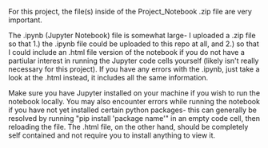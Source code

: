 For this project, the file(s) inside of the Project_Notebook .zip file are very important.

The .ipynb (Jupyter Notebook) file is somewhat large- I uploaded a .zip file so that 1.) the .ipynb file could be uploaded to this repo at all, and 2.) so that I could include an .html file version of the notebook if you do not have a partiular interest in running the Jupyter code cells yourself (likely isn't really necessary for this project). If you have any errors with the .ipynb, just take a look at the .html instead, it includes all the same information.

Make sure you have Jupyter installed on your machine if you wish to run the notebook locally. You may also encounter errors while running the notebook if you have not yet installed certain python packages- this can generally be resolved by running "pip install 'package name'" in an empty code cell, then reloading the file. The .html file, on the other hand, should be completely self contained and not require you to install anything to view it.


